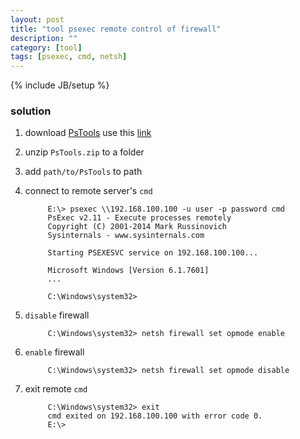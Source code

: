 ```yaml
---
layout: post
title: "tool psexec remote control of firewall"
description: ""
category: [tool]
tags: [psexec, cmd, netsh]
---
```

{% include JB/setup %}


### solution

1. download [PsTools](https://technet.microsoft.com/en-us/sysinternals/bb896649.aspx) use this [link](https://download.sysinternals.com/files/PSTools.zip)

1. unzip `PsTools.zip` to a folder

1. add `path/to/PsTools` to path

1. connect to remote server's `cmd`

            E:\> psexec \\192.168.100.100 -u user -p password cmd
            PsExec v2.11 - Execute processes remotely
            Copyright (C) 2001-2014 Mark Russinovich
            Sysinternals - www.sysinternals.com

            Starting PSEXESVC service on 192.168.100.100...

            Microsoft Windows [Version 6.1.7601]
            ...

            C:\Windows\system32>

1. `disable` firewall

            C:\Windows\system32> netsh firewall set opmode enable

1. `enable` firewall

            C:\Windows\system32> netsh firewall set opmode disable

1. exit remote `cmd`

            C:\Windows\system32> exit
            cmd exited on 192.168.100.100 with error code 0.
            E:\>